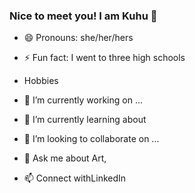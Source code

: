 ### Nice to meet you! I am Kuhu 👋

- 😄 Pronouns: she/her/hers
- ⚡ Fun fact: I went to three high schools
- Hobbies

- 🔭 I’m currently working on ...
- 🌱 I’m currently learning about 
- 👯 I’m looking to collaborate on ...
- 💬 Ask me about Art, 
- 📫 Connect withLinkedIn

